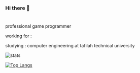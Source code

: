 ### Hi there 👋
#
professional game programmer 

working for :

studying : computer engineering at tafilah technical university

![stats](https://github-readme-stats.vercel.app/api?username=ahmadlahluob&include_all_commits=true&show_icons=true&theme=transparent)



[![Top Langs](https://github-readme-stats.vercel.app/api/top-langs/?username=ahmadlahluob)](https://github.com/anuraghazra/github-readme-stats)
<!--
**ahmadlahluob/ahmadlahluob** is a ✨ _special_ ✨ repository because its `README.md` (this file) appears on your GitHub profile.

Here are some ideas to get you started:
![Top Langs](https://github-readme-stats.vercel.app/api/top-langs/?username=iRiskRisker&layout=compact&hide=vue,html,css,makefile,dockerfile,shell,plpgsql,smarty&theme=tokyonight&line_height=27)
- 🔭 I’m currently working on ...
- 🌱 I’m currently learning ...
- 👯 I’m looking to collaborate on ...
- 🤔 I’m looking for help with ...
- 💬 Ask me about ...
- 📫 How to reach me: ...
- 😄 Pronouns: ...
- ⚡ Fun fact: ...
-->
